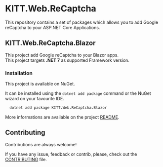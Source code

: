 # KITT.Web.ReCaptcha

This repository contains a set of packages which allows you to add Google reCaptcha to your ASP.NET Core Applications.

## KITT.Web.ReCaptcha.Blazor

This project add Google reCaptcha to your Blazor apps.<br/>
This project targets **.NET 7** as supported Framework version.

### Installation

This project is available on NuGet.

It can be installed using the ```dotnet add package``` command or the NuGet wizard on your favourite IDE.

```bash
  dotnet add package KITT.Web.ReCaptcha.Blazor
```

More informations are available on the project [README](https://github.com/albx/KITT.Web.ReCaptcha/blob/main/src/KITT.Web.ReCaptcha.Blazor/README.md).

## Contributing

Contributions are always welcome!

If you have any issue, feedback or contrib, please, check out the [CONTRIBUTING](https://github.com/albx/KITT.Web.ReCaptcha/blob/main/CONTRIBUTING.md) file.
